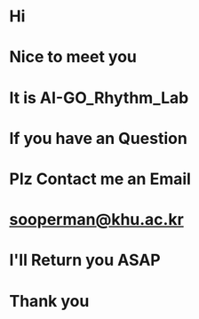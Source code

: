 # Hi
# Nice to meet you
# It is AI-GO_Rhythm_Lab

# If you have an Question
# Plz Contact me an Email
# sooperman@khu.ac.kr

# I'll Return you ASAP
# Thank you
